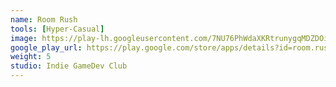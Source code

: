 ```yaml
---
name: Room Rush
tools: [Hyper-Casual]
image: https://play-lh.googleusercontent.com/7NU76PhWdaXKRtrunygqMDZDOiZjdPddmh0rRRVcZhU9NpWafq9Dz5jtGfOUwvPXGUw=w240-h480-rw
google_play_url: https://play.google.com/store/apps/details?id=room.rush.puzzle
weight: 5
studio: Indie GameDev Club
---
```


